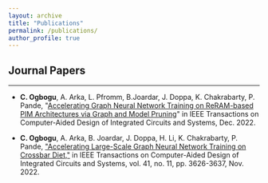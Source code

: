```yaml
---
layout: archive
title: "Publications"
permalink: /publications/
author_profile: true
---
```


## Journal Papers
___
* **C. Ogbogu**, A. Arka, L. Pfromm, B.Joardar, J. Doppa, K. Chakrabarty, P. Pande, "[Accelerating Graph Neural Network Training on ReRAM-based PIM Architectures via Graph and Model Pruning](https://ieeexplore.ieee.org/document/9976042)" in IEEE Transactions on Computer-Aided Design of Integrated Circuits and Systems, Dec. 2022.

* **C. Ogbogu**, A. Arka, B. Joardar, J. Doppa, H. Li,  K. Chakrabarty, P. Pande,  ["Accelerating Large-Scale Graph Neural Network Training on Crossbar Diet,"](https://ieeexplore.ieee.org/document/9852763) in IEEE Transactions on Computer-Aided Design of Integrated Circuits and Systems, vol. 41, no. 11, pp. 3626-3637, Nov. 2022.

